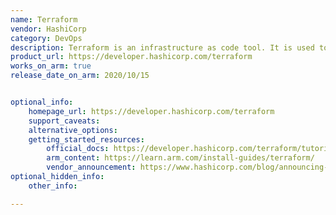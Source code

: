 ```yaml
---
name: Terraform
vendor: HashiCorp
category: DevOps
description: Terraform is an infrastructure as code tool. It is used to automate cloud infrastructure.
product_url: https://developer.hashicorp.com/terraform
works_on_arm: true
release_date_on_arm: 2020/10/15


optional_info:
    homepage_url: https://developer.hashicorp.com/terraform
    support_caveats:
    alternative_options:
    getting_started_resources:
        official_docs: https://developer.hashicorp.com/terraform/tutorials#get-started
        arm_content: https://learn.arm.com/install-guides/terraform/
        vendor_announcement: https://www.hashicorp.com/blog/announcing-hashicorp-terraform-0-14-beta
optional_hidden_info:
    other_info: 

---
```

